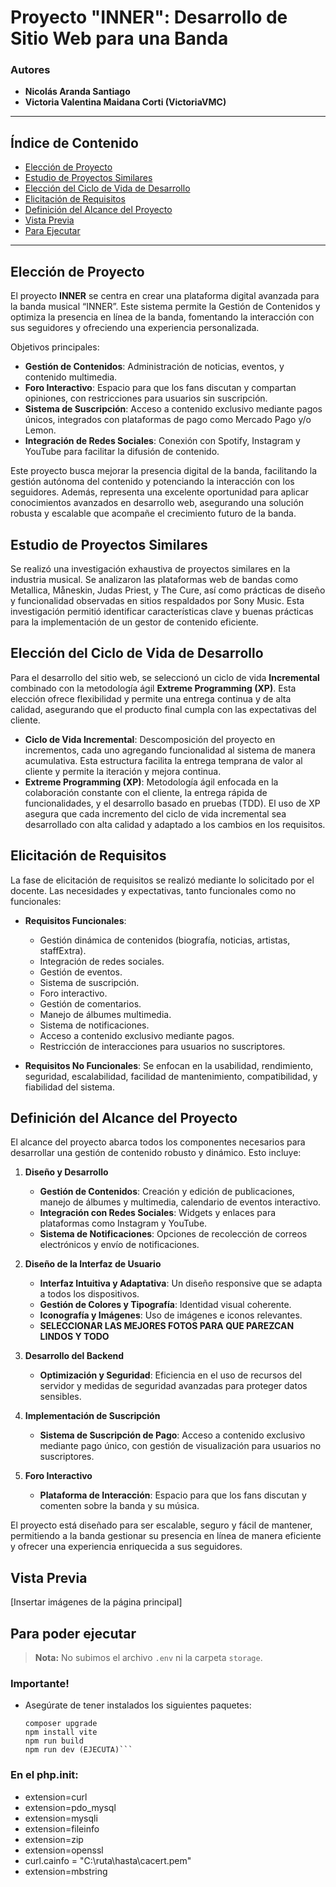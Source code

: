 # Proyecto "INNER": Desarrollo de Sitio Web para una Banda

### Autores

-   **Nicolás Aranda Santiago**
-   **Victoria Valentina Maidana Corti (VictoriaVMC)**

---

## Índice de Contenido

-   [Elección de Proyecto](#elección-de-proyecto)
-   [Estudio de Proyectos Similares](#estudio-de-proyectos-similares)
-   [Elección del Ciclo de Vida de Desarrollo](#elección-del-ciclo-de-vida-de-desarrollo)
-   [Elicitación de Requisitos](#elicitation-de-requisitos)
-   [Definición del Alcance del Proyecto](#definición-del-alcance-del-proyecto)
-   [Vista Previa](#vista-previa)
-   [Para Ejecutar](#para-poder-ejecutar)

---

## Elección de Proyecto

El proyecto **INNER** se centra en crear una plataforma digital avanzada para la banda musical “INNER”. Este sistema permite la Gestión de Contenidos y optimiza la presencia en línea de la banda, fomentando la interacción con sus seguidores y ofreciendo una experiencia personalizada.

Objetivos principales:

-   **Gestión de Contenidos**: Administración de noticias, eventos, y contenido multimedia.
-   **Foro Interactivo**: Espacio para que los fans discutan y compartan opiniones, con restricciones para usuarios sin suscripción.
-   **Sistema de Suscripción**: Acceso a contenido exclusivo mediante pagos únicos, integrados con plataformas de pago como Mercado Pago y/o Lemon.
-   **Integración de Redes Sociales**: Conexión con Spotify, Instagram y YouTube para facilitar la difusión de contenido.

Este proyecto busca mejorar la presencia digital de la banda, facilitando la gestión autónoma del contenido y potenciando la interacción con los seguidores.
Además, representa una excelente oportunidad para aplicar conocimientos avanzados en desarrollo web, asegurando una solución robusta y escalable que acompañe el crecimiento futuro de la banda.

## Estudio de Proyectos Similares

Se realizó una investigación exhaustiva de proyectos similares en la industria musical. Se analizaron las plataformas web de bandas como Metallica, Måneskin, Judas Priest, y The Cure, así como prácticas de diseño y funcionalidad observadas en sitios respaldados por Sony Music. Esta investigación permitió identificar características clave y buenas prácticas para la implementación de un gestor de contenido eficiente.

## Elección del Ciclo de Vida de Desarrollo

Para el desarrollo del sitio web, se seleccionó un ciclo de vida **Incremental** combinado con la metodología ágil **Extreme Programming (XP)**. Esta elección ofrece flexibilidad y permite una entrega continua y de alta calidad, asegurando que el producto final cumpla con las expectativas del cliente.

-   **Ciclo de Vida Incremental**: Descomposición del proyecto en incrementos, cada uno agregando funcionalidad al sistema de manera acumulativa. Esta estructura facilita la entrega temprana de valor al cliente y permite la iteración y mejora continua.
-   **Extreme Programming (XP)**: Metodología ágil enfocada en la colaboración constante con el cliente, la entrega rápida de funcionalidades, y el desarrollo basado en pruebas (TDD). El uso de XP asegura que cada incremento del ciclo de vida incremental sea desarrollado con alta calidad y adaptado a los cambios en los requisitos.

## Elicitación de Requisitos

La fase de elicitación de requisitos se realizó mediante lo solicitado por el docente. Las necesidades y expectativas, tanto funcionales como no funcionales:

-   **Requisitos Funcionales**:

    -   Gestión dinámica de contenidos (biografía, noticias, artistas, staffExtra).
    -   Integración de redes sociales.
    -   Gestión de eventos.
    -   Sistema de suscripción.
    -   Foro interactivo.
    -   Gestión de comentarios.
    -   Manejo de álbumes multimedia.
    -   Sistema de notificaciones.
    -   Acceso a contenido exclusivo mediante pagos.
    -   Restricción de interacciones para usuarios no suscriptores.

-   **Requisitos No Funcionales**: Se enfocan en la usabilidad, rendimiento, seguridad, escalabilidad, facilidad de mantenimiento, compatibilidad, y fiabilidad del sistema.

## Definición del Alcance del Proyecto

El alcance del proyecto abarca todos los componentes necesarios para desarrollar una gestión de contenido robusto y dinámico. Esto incluye:

1. **Diseño y Desarrollo**

    - **Gestión de Contenidos**: Creación y edición de publicaciones, manejo de álbumes y multimedia, calendario de eventos interactivo.
    - **Integración con Redes Sociales**: Widgets y enlaces para plataformas como Instagram y YouTube.
    - **Sistema de Notificaciones**: Opciones de recolección de correos electrónicos y envío de notificaciones.

2. **Diseño de la Interfaz de Usuario**

    - **Interfaz Intuitiva y Adaptativa**: Un diseño responsive que se adapta a todos los dispositivos.
    - **Gestión de Colores y Tipografía**: Identidad visual coherente.
    - **Iconografía y Imágenes**: Uso de imágenes e iconos relevantes.
    - **SELECCIONAR LAS MEJORES FOTOS PARA QUE PAREZCAN LINDOS Y TODO**

3. **Desarrollo del Backend**

    - **Optimización y Seguridad**: Eficiencia en el uso de recursos del servidor y medidas de seguridad avanzadas para proteger datos sensibles.

4. **Implementación de Suscripción**

    - **Sistema de Suscripción de Pago**: Acceso a contenido exclusivo mediante pago único, con gestión de visualización para usuarios no suscriptores.

5. **Foro Interactivo**
    - **Plataforma de Interacción**: Espacio para que los fans discutan y comenten sobre la banda y su música.

El proyecto está diseñado para ser escalable, seguro y fácil de mantener, permitiendo a la banda gestionar su presencia en línea de manera eficiente y ofrecer una experiencia enriquecida a sus seguidores.

## Vista Previa

[Insertar imágenes de la página principal]

## Para poder ejecutar

> **Nota:** No subimos el archivo `.env` ni la carpeta `storage`.

### Importante!

-   Asegúrate de tener instalados los siguientes paquetes:
    ````INSTALLAR DESDE SITIO WEB OFICIAL cacert.pem
    composer upgrade
    npm install vite
    npm run build
    npm run dev (EJECUTA)```
    ````

### En el php.init:

-   extension=curl
-   extension=pdo_mysql
-   extension=mysqli
-   extension=fileinfo
-   extension=zip
-   extension=openssl
-   curl.cainfo = "C:\ruta\hasta\cacert.pem"
-   extension=mbstring
